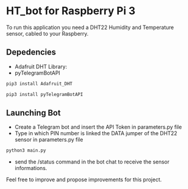 # HT_bot for Raspberry Pi 3
To run this application you need a DHT22 Humidity and Temperature sensor, cabled to your Raspberry.

## Depedencies
- Adafruit DHT Library:
- pyTelegramBotAPI

```bash
pip3 install Adafruit_DHT
```

```bash
pip3 install pyTelegramBotAPI
```

## Launching Bot

- Create a Telegram bot and insert the API Token in parameters.py file
- Type in which PIN number is linked the DATA jumper of the DHT22 sensor in parameters.py file

```bash
python3 main.py
```
- send the /status command in the bot chat to receive the sensor informations.

Feel free to improve and propose improvements for this project.
